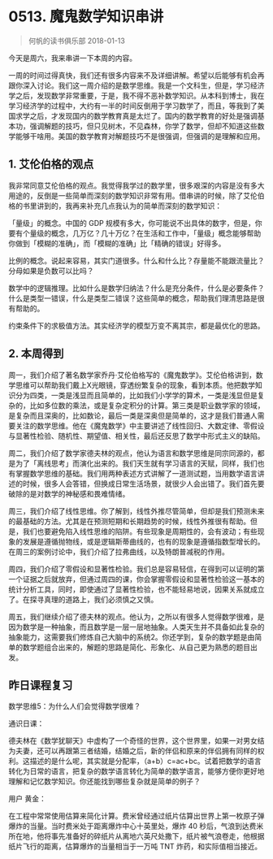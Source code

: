 # 0513. 魔鬼数学知识串讲
> 何帆的读书俱乐部
2018-01-13

今天是周六，我来串讲一下本周的内容。

一周的时间过得真快，我们还有很多内容来不及详细讲解。希望以后能够有机会再跟你深入讨论。我们这一周介绍的是数学思维。我是一个文科生，但是，学习经济学之后，发现数学非常重要，于是，我不得不恶补数学知识。从本科到博士，我在学习经济学的过程中，大约有一半的时间反倒用于学习数学了，而且，等我到了美国求学之后，才发现国内的数学教育真是太烂了。国内的数学教育的好处是强调基本功，强调解题的技巧，但只见树木，不见森林，你学了数学，但却不知道这些数学能够干啥用。美国的数学教育对解题技巧不是很强调，但强调的是理解和应用。

## 1. 艾伦伯格的观点
我非常同意艾伦伯格的观点。我觉得我学过的数学里，很多艰深的内容是没有多大用途的，反倒是一些简单而深刻的数学知识非常有用。借串讲的时候，除了艾伦伯格的书里讲到的，我再来补充几点我认为的简单而深刻的数学知识：

「量级」的概念。中国的 GDP 规模有多大，你可能说不出具体的数字，但是，你要有个量级的概念，几万亿？几十万亿？在生活和工作中，「量级」概念能够帮助你做到「模糊的准确」，而「模糊的准确」比「精确的错误」好得多。

比例的概念。说起来容易，其实门道很多。什么和什么比？存量能不能跟流量比？分母如果是负数可以比吗？

数学中的逻辑推理。比如什么是数学归纳法？什么是充分条件，什么是必要条件？什么是类型一错误，什么是类型二错误？这些简单的概念，帮助我们理清思路是很有帮助的。

约束条件下的求极值方法。其实经济学的模型万变不离其宗，都是最优化的思路。

## 2. 本周得到
周一，我们介绍了著名数学家乔丹·艾伦伯格写的《魔鬼数学》。艾伦伯格讲到，数学思维可以帮助我们戴上X光眼镜，穿透纷繁复杂的现象，看到本质。他把数学知识分为四类，一类是浅显而且简单的，比如我们小学学的算术，一类是浅显但是复杂的，比如多位数的乘法，或是复杂定积分的计算。第三类是职业数学家的领域，是复杂而且深奥的，比如数论，最后一类是深奥但是简单的，这才是我们普通人需要关注的数学思维。他在《魔鬼数学》中主要讲述了线性回归、大数定律、零假设与显著性检验、随机性、期望值、相关性，最后还反思了数学中形式主义的缺陷。

周二，我们介绍了数学家德夫林的观点，他认为语言和数学思维是同宗同源的，都是为了「离线思考」而演化出来的。我们天生就有学习语言的天赋，同样，我们也有掌握数学思维的基础。我们用两种表述方式讲解了一道测试题，当用数学语言讲述的时候，很多人会答错，但换成日常生活场景，就很少人会出错了。我们首先要破除的是对数学的神秘感和畏难情绪。

周三，我们介绍了线性思维。你了解到，线性外推尽管简单，但却是我们预测未来的最基础的方法。尤其是在预测短期和长期趋势的时候，线性外推很有帮助。但是，我们也要避免陷入线性思维的陷阱。有些现象是周期性的，会有波动；有些现象的发展是遵循抛物线，或是逻辑斯蒂曲线的，也有的现象是遵循指数型增长的。在周三的案例讨论中，我们介绍了拉弗曲线，以及特朗普减税的作用。

周四，我们介绍了零假设和显著性检验。我们总是容易轻信，在得到可以证明的第一个证据之后就放弃，但通过周四的课，你会掌握零假设和显著性检验这一基本的统计分析工具，同时，即使通过了显著性检验，也不能轻易地说，因果关系就成立了。在探寻真理的道路上，我们必须慎之又慎。

周五，我们继续介绍了德夫林的观点。他认为，之所以有很多人觉得数学很难，是因为数学是一种抽象，而且数学是一层一层地抽象。人类天生并不具备如此复杂的抽象能力，这需要我们修炼自己大脑中的系统2。你还学到，复杂的数学题是由简单的数学题组合出来的，解题的思路是简化、形象化、从自己更为熟悉的题目出发。

## 昨日课程复习
数学思维5：为什么人们会觉得数学很难？

通识日课：

德夫林在《数学犹聊天》中虚构了一个奇怪的世界，这个世界里，如果一对男女结为夫妻，还可以再跟第三者结婚，结婚之后，新的伴侣和原来的伴侣拥有同样的权利。这描述的是什么呢，其实就是分配率，（a+b）c=ac+bc。试着把数学的语言转化为日常的语言，把复杂的数学语言转化为简单的数学语言，能够方便你更好地理解和记忆数学知识。你还能找到哪些复杂就是简单的例子？

用户 黄金：

在工程中常常使用估算来简化计算。费米曾经通过纸片估算出世界上第一枚原子弹爆炸的当量。当时费米处于距离爆炸中心十英里处，爆炸 40 秒后，气浪到达费米所在地，他将事先准备好的碎纸片从离地六英尺处撒下，纸片被气浪卷走，他根据纸片飞行的距离，估算爆炸的当量相当于一万吨 TNT 炸药，和实际值相当接近。